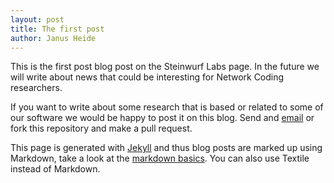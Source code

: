 ```yaml
---
layout: post
title: The first post
author: Janus Heide
---
```


This is the first post blog post on the Steinwurf Labs page. In the future we will write about news that could be interesting for Network Coding researchers.

If you want to write about some research that is based or related to some of our software we would be happy to post it on this blog. Send and [email](mailto:labs-blog@steinwurf.com) or fork this repository and make a pull request.

This page is generated with [Jekyll](https://github.com/mojombo/jekyll) and thus blog posts are marked up using Markdown, take a look at the [markdown basics](http://daringfireball.net/projects/markdown/basics). You can also use Textile instead of Markdown.
